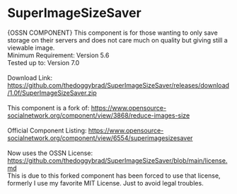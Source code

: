 # SuperImageSizeSaver
{OSSN COMPONENT} This component is for those wanting to only save storage on their servers and does not care much on quality but giving still a viewable image.
<br>
Minimum Requirement: Version 5.6
<br>
Tested up to: Version 7.0
<br>
<br>
Download Link: https://github.com/thedoggybrad/SuperImageSizeSaver/releases/download/1.0f/SuperImageSizeSaver.zip
<br>
<br>
This component is a fork of: https://www.opensource-socialnetwork.org/component/view/3868/reduce-images-size
<br>
<br>
Official Component Listing: https://www.opensource-socialnetwork.org/component/view/6554/superimagesizesaver
<br>
<br>
Now uses the OSSN License: https://github.com/thedoggybrad/SuperImageSizeSaver/blob/main/license.md
<br>
This is due to this forked component has been forced to use that license, formerly I use my favorite MIT License. Just to avoid legal troubles.
